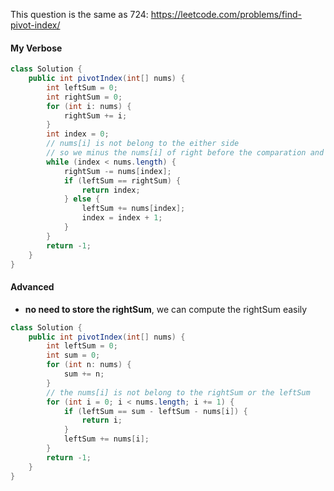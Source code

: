 This question is the same as 724: https://leetcode.com/problems/find-pivot-index/

#### My Verbose

```java
class Solution {
    public int pivotIndex(int[] nums) {
        int leftSum = 0;
        int rightSum = 0;
        for (int i: nums) {
            rightSum += i;
        }
        int index = 0;
        // nums[i] is not belong to the either side
      	// so we minus the nums[i] of right before the comparation and add the nums[i] to the left after the comparation
        while (index < nums.length) {
            rightSum -= nums[index];
            if (leftSum == rightSum) {
                return index;
            } else {
                leftSum += nums[index];
                index = index + 1;
            }
        }
        return -1;
    }
}
```

#### Advanced

* **no need to store the rightSum**, we can compute the rightSum easily

```java
class Solution {
    public int pivotIndex(int[] nums) {
        int leftSum = 0;
        int sum = 0;
        for (int n: nums) {
            sum += n;
        }
        // the nums[i] is not belong to the rightSum or the leftSum
        for (int i = 0; i < nums.length; i += 1) {
            if (leftSum == sum - leftSum - nums[i]) {
                return i;
            }
            leftSum += nums[i];
        }
        return -1;
    }
}
```

